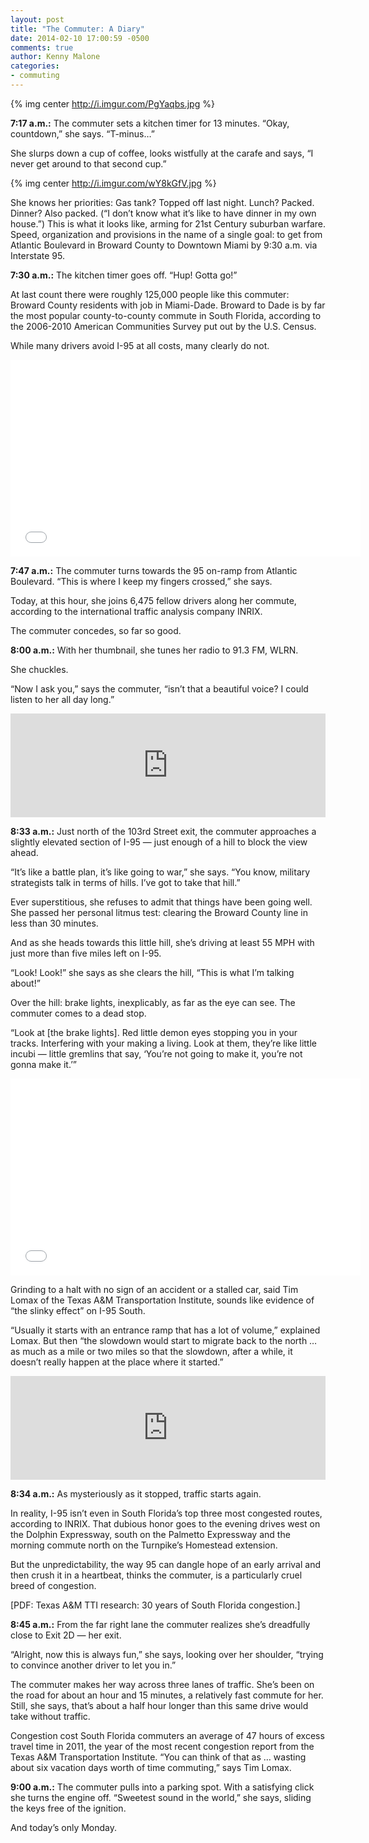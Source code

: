```yaml
---
layout: post
title: "The Commuter: A Diary"
date: 2014-02-10 17:00:59 -0500
comments: true
author: Kenny Malone
categories:
- commuting
---
```


{% img center  http://i.imgur.com/PgYaqbs.jpg %}

**7:17 a.m.:** The commuter sets a kitchen timer for 13 minutes. “Okay, countdown,” she says. “T-minus…” 

She slurps down a cup of coffee, looks wistfully at the carafe and says, “I never get around to that second cup.”

{% img center http://i.imgur.com/wY8kGfV.jpg %}

She knows her priorities: Gas tank? Topped off last night. Lunch? Packed. Dinner? Also packed. (“I don’t know what it’s like to have dinner in my own house.”) 
This is what it looks like, arming for 21st Century suburban warfare. Speed, organization and provisions in the name of a single goal: to get from Atlantic Boulevard in Broward County to Downtown Miami by 9:30 a.m. via Interstate 95. 

**7:30 a.m.:** The kitchen timer goes off. “Hup! Gotta go!” 

At last count there were roughly 125,000 people like this commuter: Broward County residents with job in Miami-Dade. Broward to Dade is by far the most popular county-to-county commute in South Florida, according to the 2006-2010 American Communities Survey put out by the U.S. Census. 

While many drivers avoid I-95 at all costs, many clearly do not.

<iframe width="560" height="315" src="//www.youtube.com/embed/lLVhQHtGaz4" frameborder="0" allowfullscreen></iframe>

**7:47 a.m.:** The commuter turns towards the 95 on-ramp from Atlantic Boulevard. “This is where I keep my fingers crossed,” she says. 

Today, at this hour, she joins 6,475 fellow drivers along her commute, according to the international traffic analysis company INRIX. 

The commuter concedes, so far so good. 

**8:00 a.m.:** With her thumbnail, she tunes her radio to 91.3 FM, WLRN. 

She chuckles. 

“Now I ask you,” says the commuter, “isn’t that a beautiful voice? I could listen to her all day long.”

<iframe width="100%" height="166" scrolling="no" frameborder="no" src="https://w.soundcloud.com/player/?url=https%3A//api.soundcloud.com/tracks/129244298&color=ff6600"></iframe>

**8:33 a.m.:** Just north of the 103rd Street exit, the commuter approaches a slightly elevated section of I-95 — just enough of a hill to block the view ahead. 

“It’s like a battle plan, it’s like going to war,” she says. “You know, military strategists talk in terms of hills. I’ve got to take that hill.” 

Ever superstitious, she refuses to admit that things have been going well. She passed her personal litmus test: clearing the Broward County line in less than 30 minutes. 

And as she heads towards this little hill, she’s driving at least 55 MPH with just more than five miles left on I-95. 

“Look! Look!” she says as she clears the hill, “This is what I’m talking about!” 

Over the hill: brake lights, inexplicably, as far as the eye can see. The commuter comes to a dead stop. 

“Look at [the brake lights]. Red little demon eyes stopping you in your tracks. Interfering with your making a living. Look at them, they’re like little incubi — little gremlins that say, ‘You’re not going to make it, you’re not gonna make it.’”

<iframe width="560" height="315" src="//www.youtube.com/embed/sUJIB18iHlc" frameborder="0" allowfullscreen></iframe>

Grinding to a halt with no sign of an accident or a stalled car, said Tim Lomax of the Texas A&M Transportation Institute, sounds like evidence of “the slinky effect” on I-95 South. 

“Usually it starts with an entrance ramp that has a lot of volume,” explained Lomax. But then “the slowdown would start to migrate back to the north … as much as a mile or two miles so that the slowdown, after a while, it doesn’t really happen at the place where it started.”

<iframe width="100%" height="166" scrolling="no" frameborder="no" src="https://w.soundcloud.com/player/?url=https%3A//api.soundcloud.com/tracks/129244297&color=ff6600"></iframe>

**8:34 a.m.:** As mysteriously as it stopped, traffic starts again. 

In reality, I-95 isn’t even in South Florida’s top three most congested routes, according to INRIX. That dubious honor goes to the evening drives west on the Dolphin Expressway, south on the Palmetto Expressway and the morning commute north on the Turnpike’s Homestead extension. 

But the unpredictability, the way 95 can dangle hope of an early arrival and then crush it in a heartbeat, thinks the commuter, is a particularly cruel breed of congestion. 

[PDF: Texas A&M TTI research: 30 years of South Florida congestion.] 

**8:45 a.m.:** From the far right lane the commuter realizes she’s dreadfully close to Exit 2D — her exit. 

“Alright, now this is always fun,” she says, looking over her shoulder, “trying to convince another driver to let you in.” 

The commuter makes her way across three lanes of traffic. She’s been on the road for about an hour and 15 minutes, a relatively fast commute for her. Still, she says, that’s about a half hour longer than this same drive would take without traffic. 

Congestion cost South Florida commuters an average of 47 hours of excess travel time in 2011, the year of the most recent congestion report from the Texas A&M Transportation Institute.
“You can think of that as … wasting about six vacation days worth of time commuting,” says Tim Lomax.

**9:00 a.m.:** The commuter pulls into a parking spot. With a satisfying click she turns the engine off. “Sweetest sound in the world,” she says, sliding the keys free of the ignition. 

And today’s only Monday.
